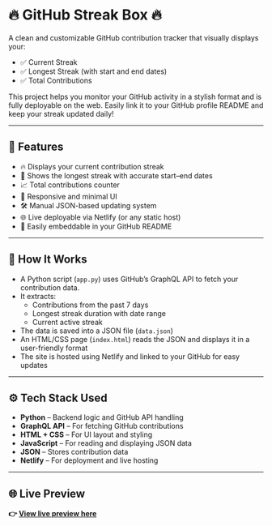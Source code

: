 # 🔥 GitHub Streak Box 🔥

A clean and customizable GitHub contribution tracker that visually displays your:

- ✅ Current Streak
- ✅ Longest Streak (with start and end dates)
- ✅ Total Contributions

This project helps you monitor your GitHub activity in a stylish format and is fully deployable on the web. Easily link it to your GitHub profile README and keep your streak updated daily!

---

## 🎯 Features

- 🔥 Displays your current contribution streak
- 📅 Shows the longest streak with accurate start–end dates
- 📈 Total contributions counter
- 🌈 Responsive and minimal UI
- 🛠 Manual JSON-based updating system
- 🌐 Live deployable via Netlify (or any static host)
- 🧩 Easily embeddable in your GitHub README

---

## 🧠 How It Works

- A Python script (`app.py`) uses GitHub’s GraphQL API to fetch your contribution data.
- It extracts:
  - Contributions from the past 7 days
  - Longest streak duration with date range
  - Current active streak
- The data is saved into a JSON file (`data.json`)
- An HTML/CSS page (`index.html`) reads the JSON and displays it in a user-friendly format
- The site is hosted using Netlify and linked to your GitHub for easy updates

---

## ⚙️ Tech Stack Used

- **Python** – Backend logic and GitHub API handling
- **GraphQL API** – For fetching GitHub contributions
- **HTML + CSS** – For UI layout and styling
- **JavaScript** – For reading and displaying JSON data
- **JSON** – Stores contribution data
- **Netlify** – For deployment and live hosting

---


## 🌐 Live Preview

**👉 [View live preview here](https://streak-box-denny.netlify.app)**





